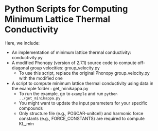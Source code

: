 # Python Scripts for Computing Minimum Lattice Thermal Conductivity

Here, we include:

* An implementation of minimum lattice thermal conductivity: conductivity.py
* A modified Phonopy (version of 2.7.1) source code to compute off-diagonal group velocities: group_velocity.py
  * To use this script, replace the original Phonopy group_velocity.py with the modified one
* A script to compute minimum lattice thermal conductivity using data in the example folder : get_minikappa.py
  * To run the example, go to `example` and run `python ../get_minikappa.py`
  * You might want to update the input parameters for your specific compounds
  * Only structure file (e.g., POSCAR-unitcell) and harmonic force constants (e.g., FORCE_CONSTANTS) are required to compute KL_min
